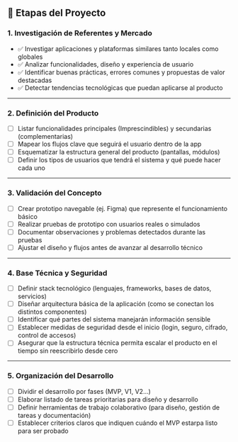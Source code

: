 
## 📌 Etapas del Proyecto

### 1. Investigación de Referentes y Mercado

- ✅ Investigar aplicaciones y plataformas similares tanto locales como globales
- ✅ Analizar funcionalidades, diseño y experiencia de usuario
- ✅ Identificar buenas prácticas, errores comunes y propuestas de valor destacadas
- ✅ Detectar tendencias tecnológicas que puedan aplicarse al producto

---

### 2. Definición del Producto

- [ ] Listar funcionalidades principales (Imprescindibles) y secundarias (complementarias)
- [ ] Mapear los flujos clave que seguirá el usuario dentro de la app
- [ ] Esquematizar la estructura general del producto (pantallas, módulos)
- [ ] Definir los tipos de usuarios que tendrá el sistema y qué puede hacer cada uno

---

### 3. Validación del Concepto

- [ ] Crear prototipo navegable (ej. Figma) que represente el funcionamiento básico
- [ ] Realizar pruebas de prototipo con usuarios reales o simulados
- [ ] Documentar observaciones y problemas detectados durante las pruebas
- [ ] Ajustar el diseño y flujos antes de avanzar al desarrollo técnico

---

### 4. Base Técnica y Seguridad

- [ ] Definir stack tecnológico (lenguajes, frameworks, bases de datos, servicios)
- [ ] Diseñar arquitectura básica de la aplicación (como se conectan los distintos componentes)
- [ ] Identificar qué partes del sistema manejarán información sensible
- [ ] Establecer medidas de seguridad desde el inicio (login, seguro, cifrado, control de accesos)
- [ ] Asegurar que la estructura técnica permita escalar el producto en el tiempo sin reescribirlo desde cero

---

### 5. Organización del Desarrollo

- [ ] Dividir el desarrollo por fases (MVP, V1, V2...)
- [ ] Elaborar listado de tareas prioritarias para diseño y desarrollo
- [ ] Definir herramientas de trabajo colaborativo (para diseño, gestión de tareas y documentación)
- [ ] Establecer criterios claros que indiquen cuándo el MVP estarpa listo para ser probado
